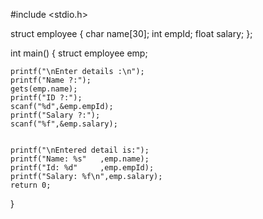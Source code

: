 #include <stdio.h>
 
struct employee
{
    char    name[30];
    int     empId;
    float   salary;
};
 
int main()
{
    struct employee emp;
     
    printf("\nEnter details :\n");
    printf("Name ?:");
    gets(emp.name);
    printf("ID ?:");
    scanf("%d",&emp.empId);
    printf("Salary ?:");
    scanf("%f",&emp.salary);
     
     
    printf("\nEntered detail is:");
    printf("Name: %s"   ,emp.name);
    printf("Id: %d"     ,emp.empId);
    printf("Salary: %f\n",emp.salary);
    return 0;
}
